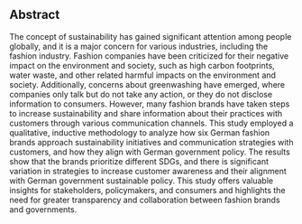 ## Abstract 

The concept of sustainability has gained significant attention among people globally, and it is a major concern for various industries, including the fashion industry. Fashion companies have been criticized for their negative impact on the environment and society, such as high carbon footprints, water waste, and other related harmful impacts on the environment and society. Additionally, concerns about greenwashing have emerged, where companies only talk but do not take any action, or they do not disclose information to consumers. However, many fashion brands have taken steps to increase sustainability and share information about their practices with customers through various communication channels. This study employed a qualitative, inductive methodology to analyze how six German fashion brands approach sustainability initiatives and communication strategies with customers, and how they align with German government policy. The results show that the brands prioritize different SDGs, and there is significant variation in strategies to increase customer awareness and their alignment with German government sustainable policy. This study offers valuable insights for stakeholders, policymakers, and consumers and highlights the need for greater transparency and collaboration between fashion brands and governments.
